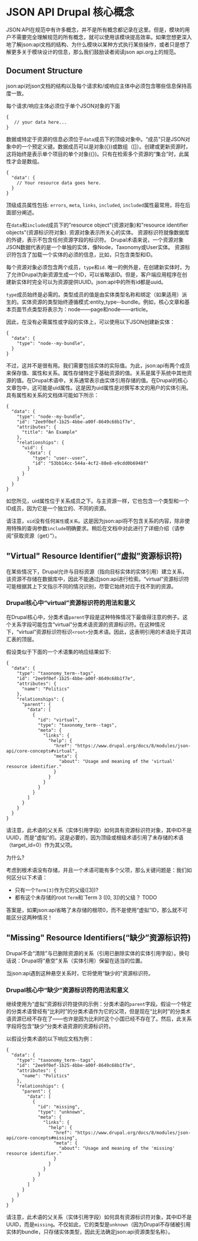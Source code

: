 JSON API Drupal 核心概念
====================

JSON:API在规范中有许多概念，并不是所有概念都记录在这里。但是，模块的用户不需要完全理解规范的所有概念，就可以使用该模块提高效率。如果您想更深入地了解json:api文档的结构、为什么模块以某种方式执行某些操作，或者只是想了解更多关于模块设计的信息，那么我们鼓励读者阅读json api.org上的规范。

## Document Structure
json:api对json文档的结构以及每个请求和/或响应主体中必须包含哪些信息保持高度一致。

每个请求/响应主体必须位于单个JSON对象的下面
```
{
   // your data here...
}
```
数据或特定于资源的信息必须位于`data`成员下的顶级对象中。“成员”只是JSON对象中的一个预定义键。数据成员可以是对象({})或数组（[]）。创建或更新资源时，这将始终是表示单个项目的单个对象({})。只有在检索多个资源的“集合”时，此属性才会是数组。
```
{
  "data": {
    // Your resource data goes here.
  }
}
```
顶级成员属性包括: `errors`, `meta`, `links`, `included`, `included`属性最常用，将在后面部分阐述。

在`data`和`included`成员下的"resource object"(资源对象)和"resource identifier objects"(资源标识符对象). 资源对象表示所关心的实体。 资源标识符就像数据库的外键，表示不包含任何资源字段的标识符。 Drupal术语来说，一个资源对象JSON数据代表的是一个单独的实体，像Node，Taxonomy或User实体。 资源标识符包含了加载一个实体的必须的信息，比如，只包含类型和ID。

每个资源对象必须包含两个成员，`type`和`id`. 唯一的例外是，在创建新实体时，为了允许Drupal为新资源生成一个ID，可以省略该ID。但是，客户端应用程序在创建新实体时完全可以为资源提供UUID。json:api中的所有id都是uuid。

`type`成员始终是必需的。类型成员的值是由实体类型名称和绑定（如果适用）派生的。实体资源的类型始终遵循模式:entity_type--bundle。例如，核心文章和基本页面节点类型将表示为：node——page和node——article。

因此，在没有必需属性或字段的实体上，可以使用以下JSON创建新实体：
```
{
  "data": {
    "type": "node--my-bundle",
  }
}
```
不过，这并不是很有用。我们需要包括实体的实际值。为此，json:api有两个成员来保存值、属性和关系。属性存储特定于基础资源的值。关系是属于系统中其他资源的值。在Drupal术语中，关系通常表示由实体引用存储的值。在Drupal的核心文章包中，这可能是uid属性。这是因为uid属性是对撰写本文的用户的实体引用。具有属性和关系的文档体可能如下所示：
```
{
  "data": {
    "type": "node--my-bundle",
    "id": "2ee9f0ef-1b25-4bbe-a00f-8649c68b1f7e",
    "attributes": {
      "title": "An Example"
    },
    "relationships": {
      "uid": {
        "data": {
          "type": "user--user",
          "id": "53bb14cc-544a-4cf2-88e8-e9cdd0b6948f"
        }
      }
    }
  }
}
```
如您所见，uid属性位于关系成员之下。与主资源一样，它也包含一个类型和一个ID成员，因为它是一个独立的、不同的资源。

请注意，`uid`没有任何`属性`或`关系`。这是因为json:api将不包含关系的内容，除非使用特殊的查询参数`include`明确要求。稍后在文档中对此进行了详细介绍（请参阅“获取资源（get）”）。

## "Virtual" Resource Identifier(“虚拟”资源标识符)
在某些情况下，Drupal允许与目标资源（指向目标实体的实体引用）建立关系，该资源不存储在数据库中，因此不能通过json:api进行检索。“virtual”资源标识符可能根据其上下文指示不同的情况识别，尽管它始终对应于找不到的资源。
### Drupal核心中“virtual”资源标识符的用法和意义
在Drupal核心中，分类术语`parent`字段是这种特殊情况下最值得注意的例子。这个关系字段可能包含“virtual”分类术语资源的资源标识符。在这种情况下，“virtual”资源标识符标识`<root>`分类术语。因此，这表明引用的术语处于其词汇表的顶层。

假设类似于下面的一个术语集的响应结果如下:

```
{
  "data": {
    "type": "taxonomy_term--tags",
    "id": "2ee9f0ef-1b25-4bbe-a00f-8649c68b1f7e",
    "attributes": {
      "name": "Politics"
    },
    "relationships": {
      "parent": {
        "data": [
          {
            "id": "virtual",
            "type": "taxonomy_term--tags",
            "meta": {
              "links": {
                "help": {
                  "href": "https://www.drupal.org/docs/8/modules/json-api/core-concepts#virtual",
                  "meta": {
                    "about": "Usage and meaning of the 'virtual' resource identifier."
                  }
                }
              }
            }
          }
        ]
      }
    }
  }
}
```
请注意，此术语的父关系（实体引用字段）如何具有资源标识符对象，其中ID不是UUID，而是“虚拟”的。这是必要的，因为顶级或根级术语引用了未存储的<root>术语（target_id=0）作为其父项。

为什么?

考虑到根术语没有存储，并且一个术语可能有多个父项，那么关键问题是：我们如何区分以下术语：
* 只有一个`Term[3]`作为它的父级([3])?
* 都有这个未存储的root `Term`和`Term 3 ([0, 3])的父级？ TODO

答案是，如果json:api省略了未存储的根项0，而不是使用“虚拟”ID，那么就不可能区分这两种情况！

## "Missing" Resource Identifiers(“缺少”资源标识符)
Drupal不会“清除”与已删除资源的关系（引用已删除实体的实体引用字段）。换句话说：Drupal将“悬空”关系（实体引用）保留在适当的位置。

当json:api遇到这种悬空关系时，它将使用“缺少的”资源标识符。

### Drupal核心中“缺少”资源标识符的用法和意义
继续使用为“虚拟”资源标识符提供的示例：分类术语的`parent`字段。假设一个特定的分类术语曾经有“比利时”的分类术语作为它的父项，但是现在“比利时”的分类术语资源已经不存在了——也许是因为比利时这个小国已经不存在了。然后，此关系字段将包含“缺少”分类术语资源的资源标识符。

以假设分类术语的以下响应文档为例：
```
{
  "data": {
    "type": "taxonomy_term--tags",
    "id": "2ee9f0ef-1b25-4bbe-a00f-8649c68b1f7e",
    "attributes": {
      "name": "Politics"
    },
    "relationships": {
      "parent": {
        "data": [
          {
            "id": "missing",
            "type": "unknown",
            "meta": {
              "links": {
                "help": {
                  "href": "https://www.drupal.org/docs/8/modules/json-api/core-concepts#missing",
                  "meta": {
                    "about": "Usage and meaning of the 'missing' resource identifier."
                  }
                }
              }
            }
          }
        ]
      }
    }
  }
}
```
请注意，此术语的父关系（实体引用字段）如何具有资源标识符对象，其中ID不是UUID，而是`missing`。不仅如此，它的类型是`unknown`（因为Drupal不存储被引用实体的bundle，只存储实体类型，因此无法确定json:api资源类型名称）。